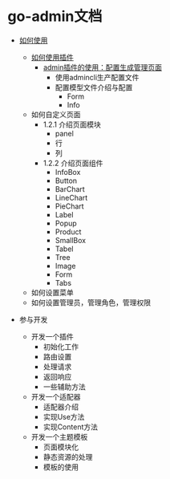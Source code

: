 # go-admin文档

- [如何使用](https://github.com/chenhg5/go-admin/blob/master/docs/cn/instruction/instruction.md)
    - [如何使用插件](https://github.com/chenhg5/go-admin/blob/master/docs/cn/instruction/plugins/plugins.md)
        - [admin插件的使用：配置生成管理页面](https://github.com/chenhg5/go-admin/blob/master/docs/cn/instruction/plugins/admin.md)
            - 使用admincli生产配置文件
            - 配置模型文件介绍与配置
                - Form
                - Info
    - 如何自定义页面
        - 1.2.1 介绍页面模块
            - panel 
            - 行
            - 列
        - 1.2.2 介绍页面组件
            - InfoBox
            - Button
            - BarChart
            - LineChart
            - PieChart
            - Label
            - Popup
            - Product
            - SmallBox
            - Tabel
            - Tree
            - Image
            - Form
            - Tabs                                
    - 如何设置菜单
    - 如何设置管理员，管理角色，管理权限
    
- 参与开发
    - 开发一个插件
        - 初始化工作
        - 路由设置
        - 处理请求
        - 返回响应
        - 一些辅助方法
    - 开发一个适配器
        - 适配器介绍
        - 实现Use方法
        - 实现Content方法
    - 开发一个主题模板
        - 页面模块化
        - 静态资源的处理
        - 模板的使用